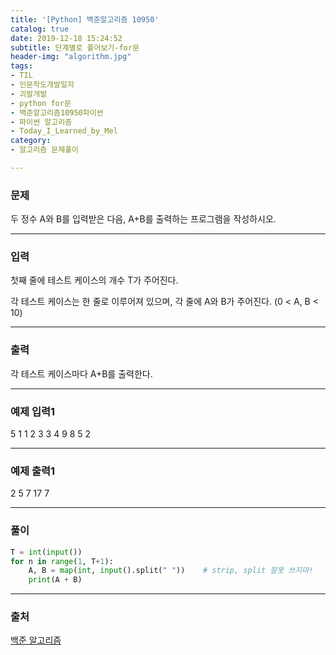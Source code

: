 ```yaml
---
title: '[Python] 백준알고리즘 10950'
catalog: true
date: 2019-12-18 15:24:52
subtitle: 단계별로 풀어보기-for문
header-img: "algorithm.jpg"
tags:
- TIL
- 인문학도개발일지
- 괴발개발
- python for문
- 백준알고리즘10950파이썬
- 파이썬 알고리즘
- Today_I_Learned_by_Mel
category:
- 알고리즘 문제풀이

---
```

### 문제
두 정수 A와 B를 입력받은 다음, A+B를 출력하는 프로그램을 작성하시오.

---
### 입력
첫째 줄에 테스트 케이스의 개수 T가 주어진다.

각 테스트 케이스는 한 줄로 이루어져 있으며, 각 줄에 A와 B가 주어진다. (0 < A, B < 10)

---
### 출력
각 테스트 케이스마다 A+B를 출력한다.

---
### 예제 입력1

5
1 1
2 3
3 4
9 8
5 2

---
### 예제 출력1

2
5
7
17
7


---
### 풀이
```python
T = int(input())
for n in range(1, T+1):
    A, B = map(int, input().split(" "))    # strip, split 잘못 쓰지마!
    print(A + B)
```

---
### 출처
[백준 알고리즘](https://www.acmicpc.net/problem/10950)
